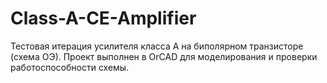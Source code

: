 # Class-A-CE-Amplifier
Тестовая итерация усилителя класса А на биполярном транзисторе (схема ОЭ). Проект выполнен в OrCAD для моделирования и проверки работоспособности схемы.
